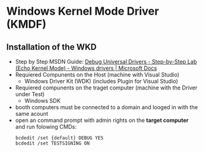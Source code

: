 # Windows Kernel Mode Driver (KMDF)
## Installation of the WKD 

+ Step by Step MSDN Guide: [Debug Universal Drivers - Step-by-Step Lab (Echo Kernel Mode) - Windows drivers \| Microsoft Docs](https://docs.microsoft.com/en-us/windows-hardware/drivers/debugger/debug-universal-drivers---step-by-step-lab--echo-kernel-mode-)  
+ Requiered Compunents on the Host (machine with Visual Studio)
  + Windows Driver Kit (WDK) (includes Plugin for Visual Studio)
+ Requiered compunents on the traget computer (machine with the Driver under Test)
  + Windows SDK 
+ booth computers must be connected to a domain and looged in with the same acount
+ open an command prompt with admin rights on the **target computer** and run folowing CMDs:
  ````shell
  bcdedit /set {default} DEBUG YES
  bcdedit /set TESTSIGNING ON 
  ````
